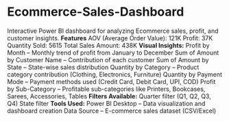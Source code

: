 # Ecommerce-Sales-Dashboard
Interactive Power BI dashboard for analyzing Ecommerce sales, profit, and customer insights.
**Features**
AOV (Average Order Value): 121K
Profit: 37K
Quantity Sold: 5615
Total Sales Amount: 438K
**Visual Insights:**
Profit by Month – Monthly trend of profit from January to December
Sum of Amount by Customer Name – Contribution of each customer
Sum of Amount by State – State-wise sales distribution
Quantity by Category – Product category contribution (Clothing, Electronics, Furniture)
Quantity by Payment Mode – Payment methods used (Credit Card, Debit Card, UPI, COD)
Profit by Sub-Category – Profitable sub-categories like Printers, Bookcases, Sarees, Accessories, Tables
**Filters Available:**
Quarter filter (Q1, Q2, Q3, Q4)
State filter
**Tools Used:**
Power BI Desktop – Data visualization and dashboard creation
Data Source – E-commerce sales dataset (CSV/Excel)
